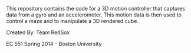 This repository contains the code for a 3D motion controller that captures data from a gyro and an accelerometer. This motion data is then used to control a maze and to manipulate a 3D rendered cube.

Created By: Team RedSox

EC 551 Spring 2014 - Boston University
